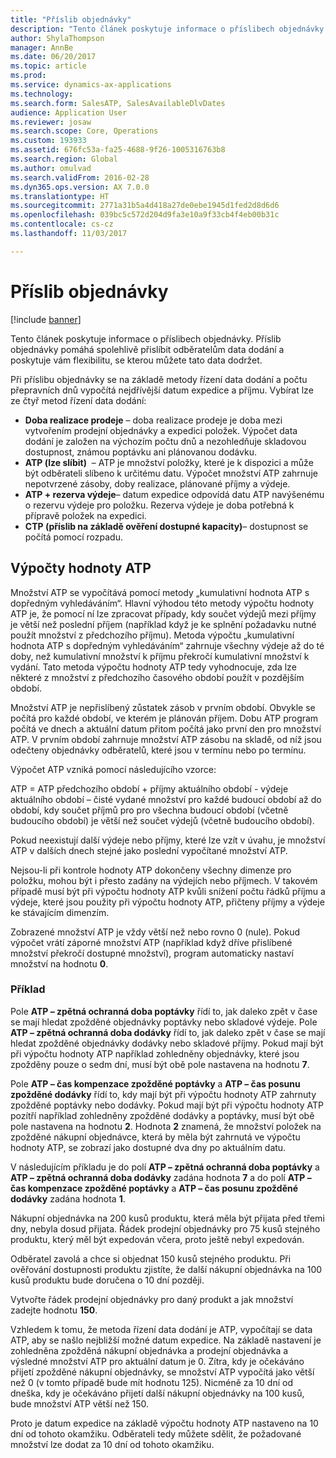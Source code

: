 ```yaml
---
title: "Příslib objednávky"
description: "Tento článek poskytuje informace o příslibech objednávky. Příslib objednávky pomáhá spolehlivě přislíbit odběratelům data dodání a poskytuje vám flexibilitu, se kterou můžete tato data dodržet."
author: ShylaThompson
manager: AnnBe
ms.date: 06/20/2017
ms.topic: article
ms.prod: 
ms.service: dynamics-ax-applications
ms.technology: 
ms.search.form: SalesATP, SalesAvailableDlvDates
audience: Application User
ms.reviewer: josaw
ms.search.scope: Core, Operations
ms.custom: 193933
ms.assetid: 676fc53a-fa25-4688-9f26-1005316763b8
ms.search.region: Global
ms.author: omulvad
ms.search.validFrom: 2016-02-28
ms.dyn365.ops.version: AX 7.0.0
ms.translationtype: HT
ms.sourcegitcommit: 2771a31b5a4d418a27de0ebe1945d1fed2d8d6d6
ms.openlocfilehash: 039bc5c572d204d9fa3e10a9f33cb4f4eb00b31c
ms.contentlocale: cs-cz
ms.lasthandoff: 11/03/2017

---
```


# <a name="order-promising"></a>Příslib objednávky

[!include [banner](../includes/banner.md)]

Tento článek poskytuje informace o příslibech objednávky. Příslib objednávky pomáhá spolehlivě přislíbit odběratelům data dodání a poskytuje vám flexibilitu, se kterou můžete tato data dodržet.

Při příslibu objednávky se na základě metody řízení data dodání a počtu přepravních dnů vypočítá nejdřívější datum expedice a příjmu. Vybírat lze ze čtyř metod řízení data dodání:

-   **Doba realizace prodeje** – doba realizace prodeje je doba mezi vytvořením prodejní objednávky a expedici položek. Výpočet data dodání je založen na výchozím počtu dnů a nezohledňuje skladovou dostupnost, známou poptávku ani plánovanou dodávku.
-   **ATP (lze slíbit)**  – ATP je množství položky, které je k dispozici a může být odběrateli slíbeno k určitému datu. Výpočet množství ATP zahrnuje nepotvrzené zásoby, doby realizace, plánované příjmy a výdeje.
-   **ATP + rezerva výdeje**– datum expedice odpovídá datu ATP navýšenému o rezervu výdeje pro položku. Rezerva výdeje je doba potřebná k přípravě položek na expedici.
-   **CTP (příslib na základě ověření dostupné kapacity)**– dostupnost se počítá pomocí rozpadu.

## <a name="atp-calculations"></a>Výpočty hodnoty ATP
Množství ATP se vypočítává pomocí metody „kumulativní hodnota ATP s dopředným vyhledáváním“. Hlavní výhodou této metody výpočtu hodnoty ATP je, že pomocí ní lze zpracovat případy, kdy součet výdejů mezi příjmy je větší než poslední příjem (například když je ke splnění požadavku nutné použít množství z předchozího příjmu). Metoda výpočtu „kumulativní hodnota ATP s dopředným vyhledáváním“ zahrnuje všechny výdeje až do té doby, než kumulativní množství k příjmu překročí kumulativní množství k vydání. Tato metoda výpočtu hodnoty ATP tedy vyhodnocuje, zda lze některé z množství z předchozího časového období použít v pozdějším období.  

Množství ATP je nepřislíbený zůstatek zásob v prvním období. Obvykle se počítá pro každé období, ve kterém je plánován příjem. Dobu ATP program počítá ve dnech a aktuální datum přitom počítá jako první den pro množství ATP. V prvním období zahrnuje množství ATP zásobu na skladě, od níž jsou odečteny objednávky odběratelů, které jsou v termínu nebo po termínu.  

Výpočet ATP vzniká pomocí následujícího vzorce:  

ATP = ATP předchozího období + příjmy aktuálního období - výdeje aktuálního období – čisté vydané množství pro každé budoucí období až do období, kdy součet příjmů pro pro všechna budoucí období (včetně budoucího období) je větší než součet výdejů (včetně budoucího období).  

Pokud neexistují další výdeje nebo příjmy, které lze vzít v úvahu, je množství ATP v dalších dnech stejné jako poslední vypočítané množství ATP.  

Nejsou-li při kontrole hodnoty ATP dokončeny všechny dimenze pro položku, mohou být i přesto zadány na výdejích nebo příjmech. V takovém případě musí být při výpočtu hodnoty ATP kvůli snížení počtu řádků příjmu a výdeje, které jsou použity při výpočtu hodnoty ATP, přičteny příjmy a výdeje ke stávajícím dimenzím.  

Zobrazené množství ATP je vždy větší než nebo rovno 0 (nule). Pokud výpočet vrátí záporné množství ATP (například když dříve přislíbené množství překročí dostupné množství), program automaticky nastaví množství na hodnotu **0**.

### <a name="example"></a>Příklad

Pole **ATP – zpětná ochranná doba poptávky** řídí to, jak daleko zpět v čase se mají hledat zpožděné objednávky poptávky nebo skladové výdeje. Pole **ATP – zpětná ochranná doba dodávky** řídí to, jak daleko zpět v čase se mají hledat zpožděné objednávky dodávky nebo skladové příjmy. Pokud mají být při výpočtu hodnoty ATP například zohledněny objednávky, které jsou zpožděny pouze o sedm dní, musí být obě pole nastavena na hodnotu **7**.  

Pole **ATP – čas kompenzace zpožděné poptávky** a **ATP – čas posunu zpožděné dodávky** řídí to, kdy mají být při výpočtu hodnoty ATP zahrnuty zpožděné poptávky nebo dodávky. Pokud mají být při výpočtu hodnoty ATP pozítří například zohledněny zpožděné dodávky a poptávky, musí být obě pole nastavena na hodnotu **2**. Hodnota **2** znamená, že množství položek na zpožděné nákupní objednávce, která by měla být zahrnutá ve výpočtu hodnoty ATP, se zobrazí jako dostupné dva dny po aktuálním datu.  

V následujícím příkladu je do polí **ATP – zpětná ochranná doba poptávky** a **ATP – zpětná ochranná doba dodávky** zadána hodnota **7** a do polí **ATP – čas kompenzace zpožděné poptávky** a **ATP – čas posunu zpožděné dodávky** zadána hodnota **1**.  

Nákupní objednávka na 200 kusů produktu, která měla být přijata před třemi dny, nebyla dosud přijata. Řádek prodejní objednávky pro 75 kusů stejného produktu, který měl být expedován včera, proto ještě nebyl expedován.  

Odběratel zavolá a chce si objednat 150 kusů stejného produktu. Při ověřování dostupnosti produktu zjistíte, že další nákupní objednávka na 100 kusů produktu bude doručena o 10 dní později.  

Vytvořte řádek prodejní objednávky pro daný produkt a jak množství zadejte hodnotu **150**.  

Vzhledem k tomu, že metoda řízení data dodání je ATP, vypočítají se data ATP, aby se našlo nejbližší možné datum expedice. Na základě nastavení je zohledněna zpožděná nákupní objednávka a prodejní objednávka a výsledné množství ATP pro aktuální datum je 0. Zítra, kdy je očekáváno přijetí zpožděné nákupní objednávky, se množství ATP vypočítá jako větší než 0 (v tomto případě bude mít hodnotu 125). Nicméně za 10 dní od dneška, kdy je očekáváno přijetí další nákupní objednávky na 100 kusů, bude množství ATP větší než 150.  

Proto je datum expedice na základě výpočtu hodnoty ATP nastaveno na 10 dní od tohoto okamžiku. Odběrateli tedy můžete sdělit, že požadované množství lze dodat za 10 dní od tohoto okamžiku.




